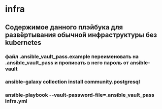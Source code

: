 # infra
## Содержимое данного плэйбука для развёртывания обычной инфраструктуры без kubernetes

### файл .ansible_vault_pass.example переименовать на .ansible_vault_pass и прописать в него пароль от ansible-vault
### ansible-galaxy collection install community.postgresql
### ansible-playbook --vault-password-file=.ansible_vault_pass infra.yml
